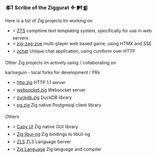 ### 𒀳  Scribe of the Ziggurat  𒅆𒂍𒉪

Here is a list of Zig projects Im working on

- ⚡ [ZTS](https://github.com/zigster64/zts)  comptime text templating system, specifically for use in web servers
- ⚡ [zig-zag-zoe](https://github.com/zigster64/zig-zag-zoe)  multi-player web based game, using HTMX and SSE
- ⚡ [zchat](https://github.com/zigster64/zchat)  Unique chat application, using cuniform over HTTP

Other Zig projects Im actively using / collaborating on

karlseguin - local forks for development / PRs
- ⚡ [http.zig](https://github.com/zigster64/http.zig)  HTTP 1.1 server
- ⚡ [websocket.zig](https://github.com/zigster64/websocket.zig)  Websocket server
- ⚡ [zuckdb.zig](https://github.com/zigster64/zuckdb.zig)  DuckDB library
- ⚡ [pg.zig](https://github.com/zigster64/http.zig)  Zig native Postgresql client library

Others
- ⚡ [Capy UI](https://github.com/zigster64/capy)  Zig native GUI library
- ⚡ [Zig libui-ng](https://github.com/zigster64/zig-libui-ng) Zig bindings to libUI-ng
- ⚡ [ZLS](https://github.com/zigster64/zlsy)  ZLS Language Server
- ⚡ [Zig Language](https://github.com/zigster64/zlsy)  Zig language and compiler

<!--
**zigster64/zigster64** is a ✨ _special_ ✨ repository because its `README.md` (this file) appears on your GitHub profile.

Here are some ideas to get you started:

- 🔭 I’m currently working on ...
- 🌱 I’m currently learning ...
- 👯 I’m looking to collaborate on ...
- 🤔 I’m looking for help with ...
- 💬 Ask me about ...
- 📫 How to reach me: ...
- 😄 Pronouns: ...
- ⚡ Fun fact: ...
-->
